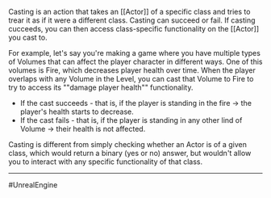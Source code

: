 Casting is an action that takes an [[Actor]] of a specific class and tries to trear it as if it were a different class. Casting can succeed or fail. If casting cucceeds, you can then access class-specific functionality on the [[Actor]] you cast to.

For example, let's say you're making a game where you have multiple types of Volumes that can affect the player character in different ways. One of this volumes is Fire, which decreases player health over time. When the player overlaps with any Volume in the Level, you can cast that Volume to Fire to try to access its ""damage player health"" functionality.
- If the cast succeeds - that is, if the player is standing in the fire -> the player's health starts to decrease.
- If the cast fails - that is, if the player is standing in any other lind of Volume -> their health is not affected.

Casting is different from simply checking whether an Actor is of a given class, which would return a binary (yes or no) answer, but wouldn't allow you to interact with any specific functionality of that class.

---
#UnrealEngine